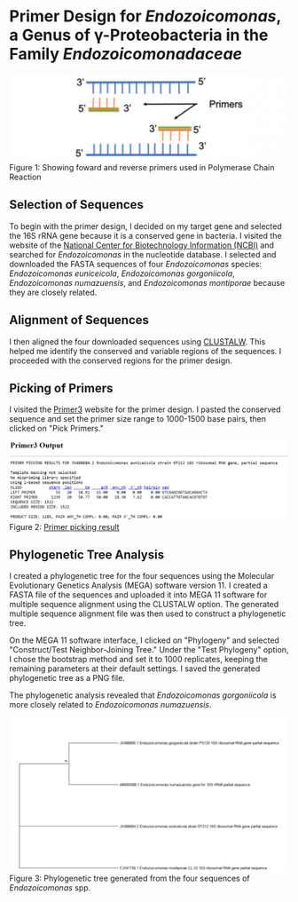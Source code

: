 # **Primer Design for *Endozoicomonas*, a Genus of γ-Proteobacteria in the Family *Endozoicomonadaceae***

![alt text](../images/Primers.png)   
Figure 1: Showing foward and reverse primers used in Polymerase Chain Reaction 

## **Selection of Sequences**

To begin with the primer design, I decided on my target gene and selected the 16S rRNA gene because it is a conserved gene in bacteria. I visited the website of the [ National Center for Biotechnology Information (NCBI)](https://www.ncbi.nlm.nih.gov/) and searched for *Endozoicomonas* in the nucleotide database. I selected and downloaded the FASTA sequences of four *Endozoicomonas* species: *Endozoicomonas* *euniceicola*, *Endozoicomonas* *gorgoniicola*, *Endozoicomonas* *numazuensis*, and *Endozoicomonas* *montiporae* because they are closely related.

## **Alignment of Sequences**

I then aligned the four downloaded sequences using  [CLUSTALW](https://www.genome.jp/tools-bin/clustalw). This helped me identify the conserved and variable regions of the sequences. I proceeded with the conserved regions for the primer design.

## **Picking of Primers**

I visited the [Primer3](https://primer3.ut.ee/) website for the primer design. I pasted the conserved sequence and set the primer size range to 1000-1500 base pairs, then clicked on "Pick Primers."

![alt text](../images/Primer%20picking%20result.png)
Figure 2: [Primer picking result](https://primer3.ut.ee/cgi-bin/primer3/primer3web_results.cgi)

## **Phylogenetic Tree Analysis**

I created a phylogenetic tree for the four sequences using the Molecular Evolutionary Genetics Analysis (MEGA) software version 11.
I created a FASTA file of the sequences and uploaded it into MEGA 11 software for multiple sequence alignment using the CLUSTALW option. The generated multiple sequence alignment file was then used to construct a phylogenetic tree.

On the MEGA 11 software interface, I clicked on "Phylogeny" and selected "Construct/Test Neighbor-Joining Tree." Under the "Test Phylogeny" option, I chose the bootstrap method and set it to 1000 replicates, keeping the remaining parameters at their default settings. I saved the generated phylogenetic tree as a PNG file.

The phylogenetic analysis revealed that *Endozoicomonas gorgoniicola* is more closely related to *Endozoicomonas numazuensis*.

![alt text](../images/Phylogenetic%20tree%20for%20endozoicomonas%20sequences.png)
Figure 3: Phylogenetic tree generated from the four sequences of *Endozoicomonas* spp.